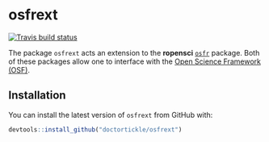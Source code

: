 
# osfrext

<!-- badges: start -->
[![Travis build status](https://travis-ci.org/doctortickle/osfrext.svg?branch=master)](https://travis-ci.org/doctortickle/osfrext)
<!-- badges: end -->

The package `osfrext` acts an extension to the **ropensci** [`osfr`](https://docs.ropensci.org/osfr) package. Both of these packages allow one to interface with the [Open Science Framework (OSF)](osf.io).

## Installation

You can install the latest version of `osfrext` from GitHub with:

```r
devtools::install_github("doctortickle/osfrext")
```
